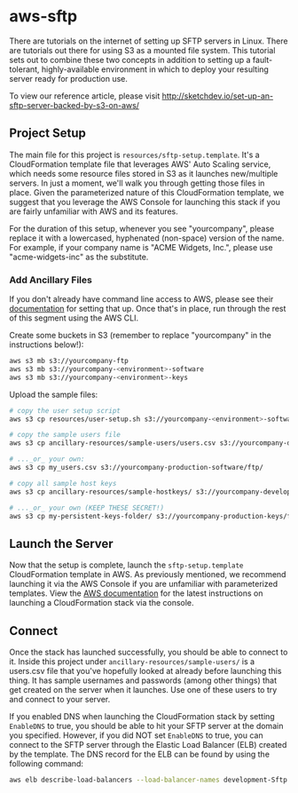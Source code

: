 # aws-sftp
There are tutorials on the internet of setting up SFTP servers in Linux. There are tutorials out there for using S3 as a mounted file system. This tutorial sets out to combine these two concepts in addition to setting up a fault-tolerant, highly-available environment in which to deploy your resulting server ready for production use.

To view our reference article, please visit http://sketchdev.io/set-up-an-sftp-server-backed-by-s3-on-aws/

## Project Setup ##
The main file for this project is `resources/sftp-setup.template`. It's a CloudFormation template file that leverages AWS' Auto Scaling service, which needs some resource files stored in S3 as it launches new/multiple servers. In just a moment, we'll walk you through getting those files in place. Given the parameterized nature of this CloudFormation template, we suggest that you leverage the AWS Console for launching this stack if you are fairly unfamiliar with AWS and its features.

For the duration of this setup, whenever you see "yourcompany", please replace it with a lowercased, hyphenated (non-space) version of the name. For example, if your company name is "ACME Widgets, Inc.", please use "acme-widgets-inc" as the substitute.

### Add Ancillary Files ###
If you don't already have command line access to AWS, please see their [documentation](https://docs.aws.amazon.com/cli/latest/userguide/cli-chap-getting-started.html) for setting that up. Once that's in place, run through the rest of this segment using the AWS CLI.

Create some buckets in S3 (remember to replace "yourcompany" in the instructions below!):

```bash
aws s3 mb s3://yourcompany-ftp
aws s3 mb s3://yourcompany-<environment>-software
aws s3 mb s3://yourcompany-<environment>-keys
```

Upload the sample files:

```bash
# copy the user setup script
aws s3 cp resources/user-setup.sh s3://yourcompany-<environment>-software/ftp/

# copy the sample users file
aws s3 cp ancillary-resources/sample-users/users.csv s3://yourcompany-development-software/ftp/

# ..._or_ your own:
aws s3 cp my_users.csv s3://yourcompany-production-software/ftp/

# copy all sample host keys
aws s3 cp ancillary-resources/sample-hostkeys/ s3://yourcompany-development-keys/ftp/ --recursive

# ..._or_ your own (KEEP THESE SECRET!)
aws s3 cp my-persistent-keys-folder/ s3://yourcompany-production-keys/ftp/ --recursive
```

## Launch the Server ##
Now that the setup is complete, launch the `sftp-setup.template` CloudFormation template in AWS. As previously mentioned, we recommend launching it via the AWS Console if you are unfamiliar with parameterized templates. View the [AWS documentation](https://docs.aws.amazon.com/AWSCloudFormation/latest/UserGuide/cfn-console-create-stack.html) for the latest instructions on launching a CloudFormation stack via the console.

## Connect ##
Once the stack has launched successfully, you should be able to connect to it. Inside this project under `ancillary-resources/sample-users/` is a users.csv file that you've hopefully looked at already before launching this thing. It has sample usernames and passwords (among other things) that get created on the server when it launches. Use one of these users to try and connect to your server.

If you enabled DNS when launching the CloudFormation stack by setting `EnableDNS` to true, you should be able to hit your SFTP server at the domain you specified. However, if you did NOT set `EnableDNS` to true, you can connect to the SFTP server through the Elastic Load Balancer (ELB) created by the template. The DNS record for the ELB can be found by using the following command:

```bash
aws elb describe-load-balancers --load-balancer-names development-Sftp --query 'LoadBalancerDescriptions[*].{SftpDns:DNSName}' --output text
```
